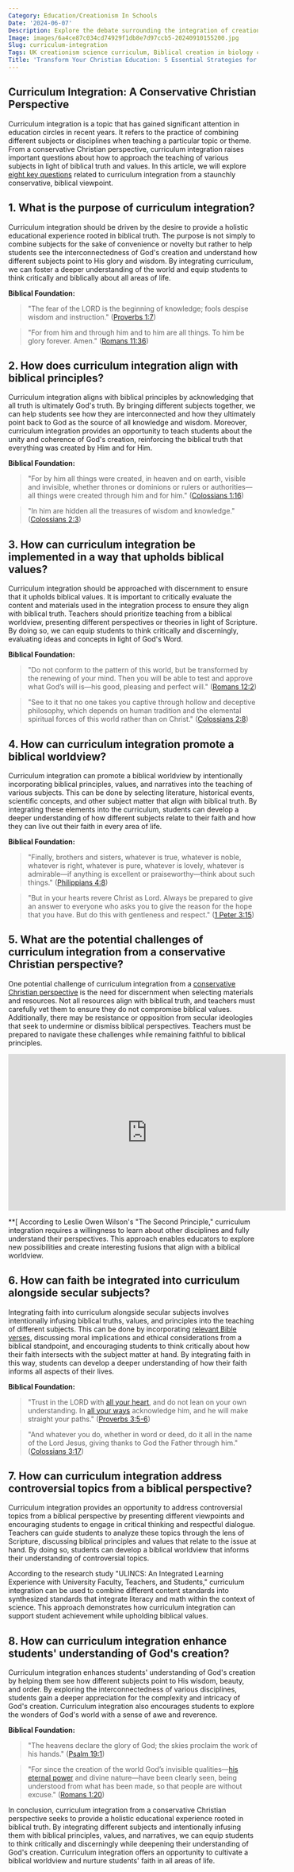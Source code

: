 ```yaml
---
Category: Education/Creationism In Schools
Date: '2024-06-07'
Description: Explore the debate surrounding the integration of creationism in the UK science curriculum. Should schools teach Genesis alongside evolution? Delve into the controversy of using creationist textbooks in faith schools.
Image: images/6a4ce87c034cd74929f1db8e7d97ccb5-20240910155200.jpg
Slug: curriculum-integration
Tags: UK creationism science curriculum, Biblical creation in biology classes, Teaching Genesis alongside evolution, Creationist textbooks UK schools, Faith schools creation science
Title: 'Transform Your Christian Education: 5 Essential Strategies for Curriculum Integration'
---
```


## Curriculum Integration: A Conservative Christian Perspective
Curriculum integration is a topic that has gained significant attention in education circles in recent years. It refers to the practice of combining different subjects or disciplines when teaching a particular topic or theme. From a conservative Christian perspective, curriculum integration raises important questions about how to approach the teaching of various subjects in light of biblical truth and values. In this article, we will explore [eight key questions](/academic-recognition-creationisn) related to curriculum integration from a staunchly conservative, biblical viewpoint.

## 1. What is the purpose of curriculum integration?

Curriculum integration should be driven by the desire to provide a holistic educational experience rooted in biblical truth. The purpose is not simply to combine subjects for the sake of convenience or novelty but rather to help students see the interconnectedness of God's creation and understand how different subjects point to His glory and wisdom. By integrating curriculum, we can foster a deeper understanding of the world and equip students to think critically and biblically about all areas of life.

**Biblical Foundation:**

> "The fear of the LORD is the beginning of knowledge; fools despise wisdom and instruction." ([Proverbs 1:7](https://www.bibleref.com/Proverbs/1/Proverbs-1-7.html))

> "For from him and through him and to him are all things. To him be glory forever. Amen." ([Romans 11:36](https://www.bibleref.com/Romans/11/Romans-11-36.html))

## 2. How does curriculum integration align with biblical principles?

Curriculum integration aligns with biblical principles by acknowledging that all truth is ultimately God's truth. By bringing different subjects together, we can help students see how they are interconnected and how they ultimately point back to God as the source of all knowledge and wisdom. Moreover, curriculum integration provides an opportunity to teach students about the unity and coherence of God's creation, reinforcing the biblical truth that everything was created by Him and for Him.

**Biblical Foundation:**

> "For by him all things were created, in heaven and on earth, visible and invisible, whether thrones or dominions or rulers or authorities—all things were created through him and for him." ([Colossians 1:16](https://www.bibleref.com/Colossians/1/Colossians-1-16.html))

> "In him are hidden all the treasures of wisdom and knowledge." ([Colossians 2:3](https://www.bibleref.com/Colossians/2/Colossians-2-3.html))

## 3. How can curriculum integration be implemented in a way that upholds biblical values?

Curriculum integration should be approached with discernment to ensure that it upholds biblical values. It is important to critically evaluate the content and materials used in the integration process to ensure they align with biblical truth. Teachers should prioritize teaching from a biblical worldview, presenting different perspectives or theories in light of Scripture. By doing so, we can equip students to think critically and discerningly, evaluating ideas and concepts in light of God's Word.

**Biblical Foundation:**

> "Do not conform to the pattern of this world, but be transformed by the renewing of your mind. Then you will be able to test and approve what God’s will is—his good, pleasing and perfect will." ([Romans 12:2](https://www.bibleref.com/Romans/12/Romans-12-2.html))

> "See to it that no one takes you captive through hollow and deceptive philosophy, which depends on human tradition and the elemental spiritual forces of this world rather than on Christ." ([Colossians 2:8](https://www.bibleref.com/Colossians/2/Colossians-2-8.html))

## 4. How can curriculum integration promote a biblical worldview?

Curriculum integration can promote a biblical worldview by intentionally incorporating biblical principles, values, and narratives into the teaching of various subjects. This can be done by selecting literature, historical events, scientific concepts, and other subject matter that align with biblical truth. By integrating these elements into the curriculum, students can develop a deeper understanding of how different subjects relate to their faith and how they can live out their faith in every area of life.

**Biblical Foundation:**

> "Finally, brothers and sisters, whatever is true, whatever is noble, whatever is right, whatever is pure, whatever is lovely, whatever is admirable—if anything is excellent or praiseworthy—think about such things." ([Philippians 4:8](https://www.bibleref.com/Philippians/4/Philippians-4-8.html))

> "But in your hearts revere Christ as Lord. Always be prepared to give an answer to everyone who asks you to give the reason for the hope that you have. But do this with gentleness and respect." ([1 Peter 3:15](https://www.bibleref.com/1-Peter/3/1-Peter-3-15.html))

## 5. What are the potential challenges of curriculum integration from a conservative Christian perspective?

One potential challenge of curriculum integration from a [conservative Christian perspective](/limiting-islamic-visibility) is the need for discernment when selecting materials and resources. Not all resources align with biblical truth, and teachers must carefully vet them to ensure they do not compromise biblical values. Additionally, there may be resistance or opposition from secular ideologies that seek to undermine or dismiss biblical perspectives. Teachers must be prepared to navigate these challenges while remaining faithful to biblical principles.


<iframe width="560" height="315" src="https://www.youtube.com/embed/z6kgvhG3AkI" frameborder="0" allow="autoplay; encrypted-media" allowfullscreen></iframe>


**[
According to Leslie Owen Wilson's "The Second Principle," curriculum integration requires a willingness to learn about other disciplines and fully understand their perspectives. This approach enables educators to explore new possibilities and create interesting fusions that align with a biblical worldview.

## 6. How can faith be integrated into curriculum alongside secular subjects?

Integrating faith into curriculum alongside secular subjects involves intentionally infusing biblical truths, values, and principles into the teaching of different subjects. This can be done by incorporating [relevant Bible verses](/prayer-of-hopelessness), discussing moral implications and ethical considerations from a biblical standpoint, and encouraging students to think critically about how their faith intersects with the subject matter at hand. By integrating faith in this way, students can develop a deeper understanding of how their faith informs all aspects of their lives.

**Biblical Foundation:**

> "Trust in the LORD with [all your heart](/scripture-prayers-for-pastors), and do not lean on your own understanding. In [all your ways](/devotional-resources) acknowledge him, and he will make straight your paths." ([Proverbs 3:5-6](https://www.bibleref.com/Proverbs/3/Proverbs-3-5.html))

> "And whatever you do, whether in word or deed, do it all in the name of the Lord Jesus, giving thanks to God the Father through him." ([Colossians 3:17](https://www.bibleref.com/Colossians/3/Colossians-3-17.html))

## 7. How can curriculum integration address controversial topics from a biblical perspective?

Curriculum integration provides an opportunity to address controversial topics from a biblical perspective by presenting different viewpoints and encouraging students to engage in critical thinking and respectful dialogue. Teachers can guide students to analyze these topics through the lens of Scripture, discussing biblical principles and values that relate to the issue at hand. By doing so, students can develop a biblical worldview that informs their understanding of controversial topics.


According to the research study "ULINCS: An Integrated Learning Experience with University Faculty, Teachers, and Students," curriculum integration can be used to combine different content standards into synthesized standards that integrate literacy and math within the context of science. This approach demonstrates how curriculum integration can support student achievement while upholding biblical values.

## 8. How can curriculum integration enhance students' understanding of God's creation?

Curriculum integration enhances students' understanding of God's creation by helping them see how different subjects point to His wisdom, beauty, and order. By exploring the interconnectedness of various disciplines, students gain a deeper appreciation for the complexity and intricacy of God's creation. Curriculum integration also encourages students to explore the wonders of God's world with a sense of awe and reverence.

**Biblical Foundation:**

> "The heavens declare the glory of God; the skies proclaim the work of his hands." ([Psalm 19:1](https://www.bibleref.com/Psalm/19/Psalm-19-1.html))

> "For since the creation of the world God’s invisible qualities—[his eternal power](/scientific-research-creationism) and divine nature—have been clearly seen, being understood from what has been made, so that people are without excuse." ([Romans 1:20](https://www.bibleref.com/Romans/1/Romans-1-20.html))

In conclusion, curriculum integration from a conservative Christian perspective seeks to provide a holistic educational experience rooted in biblical truth. By integrating different subjects and intentionally infusing them with biblical principles, values, and narratives, we can equip students to think critically and discerningly while deepening their understanding of God's creation. Curriculum integration offers an opportunity to cultivate a biblical worldview and nurture students' faith in all areas of life.